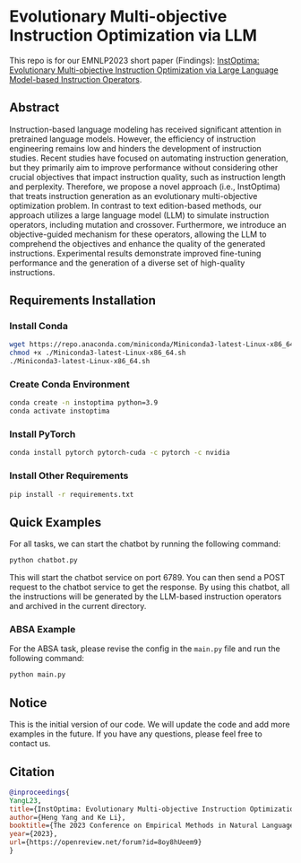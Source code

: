 # Evolutionary Multi-objective Instruction Optimization via LLM

This repo is for our
EMNLP2023 short paper (Findings): [InstOptima: Evolutionary Multi-objective Instruction Optimization via Large Language Model-based Instruction Operators](https://arxiv.org/abs/2310.17630).

## Abstract

Instruction-based language modeling has received significant attention in pretrained language models. However, the
efficiency of instruction engineering remains low and hinders the development of instruction studies. Recent studies
have focused on automating instruction generation, but they primarily aim to improve performance without considering
other crucial objectives that impact instruction quality, such as instruction length and perplexity. Therefore, we
propose a novel approach (i.e., InstOptima) that treats instruction generation as an evolutionary multi-objective
optimization problem. In contrast to text edition-based methods, our approach utilizes a large language model (LLM) to
simulate instruction operators, including mutation and crossover. Furthermore, we introduce an objective-guided
mechanism for these operators, allowing the LLM to comprehend the objectives and enhance the quality of the generated
instructions. Experimental results demonstrate improved fine-tuning performance and the generation of a diverse set of
high-quality instructions.

## Requirements Installation

### Install Conda

```bash
wget https://repo.anaconda.com/miniconda/Miniconda3-latest-Linux-x86_64.sh
chmod +x ./Miniconda3-latest-Linux-x86_64.sh
./Miniconda3-latest-Linux-x86_64.sh
```

### Create Conda Environment

```bash
conda create -n instoptima python=3.9
conda activate instoptima
```

### Install PyTorch

```bash
conda install pytorch pytorch-cuda -c pytorch -c nvidia
```

### Install Other Requirements

```bash
pip install -r requirements.txt
```

## Quick Examples

For all tasks, we can start the chatbot by running the following command:

```bash
python chatbot.py
```

This will start the chatbot service on port 6789. You can then send a POST request to the chatbot service to get the
response. By using this chatbot, all the instructions will be generated by the LLM-based instruction operators and
archived
in the current directory.

### ABSA Example

For the ABSA task, please revise the config in the `main.py` file and run the following command:

```bash
python main.py
```

## Notice

This is the initial version of our code. We will update the code and add more examples in the future. If you have any
questions, please feel free to contact us.

## Citation

```bibtex
@inproceedings{
YangL23,
title={InstOptima: Evolutionary Multi-objective Instruction Optimization via Large Language Model-based Instruction Operators},
author={Heng Yang and Ke Li},
booktitle={The 2023 Conference on Empirical Methods in Natural Language Processing},
year={2023},
url={https://openreview.net/forum?id=8oy8hUeem9}
}
```
